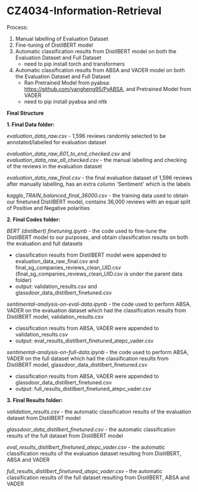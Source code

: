 # CZ4034-Information-Retrieval

Process:
  1. Manual labelling of Evaluation Dataset
  2. Fine-tuning of DistilBERT model
  3. Automatic classification results from DistilBERT model on both the Evaluation Dataset and Full Dataset
     	- need to pip install torch and transformers
  4. Automatic classification results from ABSA and VADER model on both the Evaluation Dataset and Full Dataset
     	- Ran Pretrained Model from pyabsa: https://github.com/yangheng95/PyABSA, and Pretrained Model from VADER
     	- need to pip install pyabsa and nltk

**Final Structure**

**1. Final Data folder:**

_evaluation_data_raw.csv_ - 1,596 reviews randomly selected to be annotated/labelled for evaluation dataset

_evaluation_data_raw_601_to_end_checked.csv_ and _evaluation_data_raw_all_checked.csv_ - the manual labelling and checking of the reviews in the evaluation dataset

_evaluation_data_raw_final.csv_ - the final evaluation dataset of 1,596 reviews after manually labelling, has an extra column 'Sentiment' which is the labels

_kaggle_TRAIN_balanced_final_36000.csv_ - the training data used to obtain our finetuned DistilBERT model, contains 36,000 reviews with an equal split of Positive and Negative polarities

**2. Final Codes folder:**

_BERT (distilbert) finetuning.ipynb_ - the code used to fine-tune the DistilBERT model to our purposes, and obtain classification results on both the evaluation and full datasets
- classification results from DistilBERT model were appended to evaluation_data_raw_final.csv and final_sg_companies_reviews_clean_UID.csv (final_sg_companies_reviews_clean_UID.csv is under the parent data folder)
- output: validation_results.csv and glassdoor_data_distilbert_finetuned.csv

_sentimental-analysis-on-eval-data.ipynb_ - the code used to perform ABSA, VADER on the evaluation dataset which had the classification results from DistilBERT model, validation_results.csv
- classification results from ABSA, VADER were appended to validation_results.csv
- output: eval_results_distilbert_finetuned_atepc_vader.csv

_sentimental-analysis-on-full-data.ipynb_ - the code used to perform ABSA, VADER on the full dataset which had the classification results from DistilBERT model, glassdoor_data_distilbert_finetuned.csv
- classification results from ABSA, VADER were appended to glassdoor_data_distilbert_finetuned.csv
- output: full_results_distilbert_finetuned_atepc_vader.csv

**3. Final Results folder:**

_validation_results.csv_ - the automatic classification results of the evaluation dataset from DistilBERT model

_glassdoor_data_distilbert_finetuned.csv_ - the automatic classification results of the full dataset from DistilBERT model

_eval_results_distilbert_finetuned_atepc_vader.csv_ - the automatic classification results of the evaluation dataset resulting from DistilBERT, ABSA and VADER

_full_results_distilbert_finetuned_atepc_vader.csv_ - the automatic classification results of the full dataset resulting from DistilBERT, ABSA and VADER
